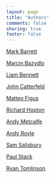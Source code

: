 ```yaml
---
layout: page
title: "Authors"
comments: false
sharing: true
footer: false
---
```


[Mark Barrett]

[Marcin Bazydlo]

[Liam Bennett]

[John Catterfeld]

[Matteo Figus]

[Richard Hopton]

[Andy Metcalfe]

[Andy Royle]

[Sam Salisbury]

[Paul Stack]

[Ryan Tomlinson]

[Mark Barrett]:/blog/authors/mbarrett.html
[Richard Hopton]:/blog/authors/rhopton.html
[Andy Metcalfe]:/blog/authors/ametcalfe.html
[Paul Stack]:/blog/authors/pstack.html
[Marcin Bazydlo]:/blog/authors/mbazydlo.html
[Andy Royle]:/blog/authors/aroyle.html
[John Catterfeld]:/blog/authors/jcatterfeld.html
[Ryan Tomlinson]:/blog/authors/rtomlinson.html
[Matteo Figus]:/blog/authors/mfigus.html
[Liam Bennett]:/blog/authors/lbennett.html
[Sam Salisbury]:/blog/authors/ssalisbury.html